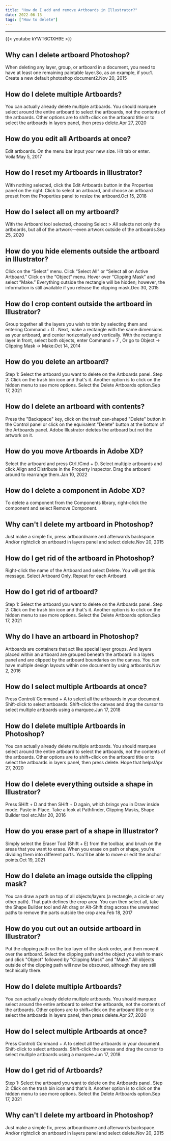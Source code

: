 ```yaml
---
title: "How do I add and remove Artboards in Illustrator?"
date: 2022-06-13
tags: ["How to delete"]
---
```


---
{{< youtube kYWT6C1XH9E >}}
## Why can I delete artboard Photoshop?
When deleting any layer, group, or artboard in a document, you need to have at least one remaining paintable layer.So, as an example, if you:1. Create a new default photoshop document2.Nov 20, 2015

## How do I delete multiple Artboards?
You can actually already delete multiple artboards. You should marquee select around the entire artboard to select the artboards, not the contents of the artboards. Other options are to shift+click on the artboard title or to select the artboards in layers panel, then press delete.Apr 27, 2020

## How do you edit all Artboards at once?
Edit artboards. On the menu bar input your new size. Hit tab or enter. Voila!May 5, 2017

## How do I reset my Artboards in Illustrator?
With nothing selected, click the Edit Artboards button in the Properties panel on the right. Click to select an artboard, and choose an artboard preset from the Properties panel to resize the artboard.Oct 15, 2018

## How do I select all on my artboard?
With the Artboard tool selected, choosing Select > All selects not only the artboards, but all of the artwork—even artwork outside of the artboards.Sep 25, 2020

## How do you hide elements outside the artboard in Illustrator?
Click on the “Select” menu. Click “Select All” or “Select all on Active Artboard.” Click on the “Object” menu. Hover over “Clipping Mask” and select “Make.” Everything outside the rectangle will be hidden; however, the information is still available if you release the clipping mask.Dec 30, 2015

## How do I crop content outside the artboard in Illustrator?
Group together all the layers you wish to trim by selecting them and entering Command + G . Next, make a rectangle with the same dimensions as your artboard, and center horizontally and vertically. With the rectangle layer in front, select both objects, enter Command + 7 , Or go to Object → Clipping Mask → Make.Oct 14, 2014

## How do you delete an artboard?
Step 1: Select the artboard you want to delete on the Artboards panel. Step 2: Click on the trash bin icon and that's it. Another option is to click on the hidden menu to see more options. Select the Delete Artboards option.Sep 17, 2021

## How do I delete an artboard with contents?
Press the "Backspace" key, click on the trash can-shaped "Delete" button in the Control panel or click on the equivalent "Delete" button at the bottom of the Artboards panel. Adobe Illustrator deletes the artboard but not the artwork on it.

## How do you move Artboards in Adobe XD?
Select the artboard and press Ctrl /Cmd + D. Select multiple artboards and click Align and Distribute in the Property Inspector. Drag the artboard around to rearrange them.Jan 10, 2022

## How do I delete a component in Adobe XD?
To delete a component from the Components library, right-click the component and select Remove Component.

## Why can't I delete my artboard in Photoshop?
Just make a simple fix, press artboardname and afterwards backspace. And/or rightclick on artboard in layers panel and select delete.Nov 20, 2015

## How do I get rid of the artboard in Photoshop?
Right-click the name of the Artboard and select Delete. You will get this message. Select Artboard Only. Repeat for each Artboard.

## How do I get rid of artboard?
Step 1: Select the artboard you want to delete on the Artboards panel. Step 2: Click on the trash bin icon and that's it. Another option is to click on the hidden menu to see more options. Select the Delete Artboards option.Sep 17, 2021

## Why do I have an artboard in Photoshop?
Artboards are containers that act like special layer groups. And layers placed within an artboard are grouped beneath the artboard in a layers panel and are clipped by the artboard boundaries on the canvas. You can have multiple design layouts within one document by using artboards.Nov 2, 2016

## How do I select multiple Artboards at once?
Press Control/ Command + A to select all the artboards in your document. Shift-click to select artboards. Shift-click the canvas and drag the cursor to select multiple artboards using a marquee.Jun 17, 2018

## How do I delete multiple Artboards in Photoshop?
You can actually already delete multiple artboards. You should marquee select around the entire artboard to select the artboards, not the contents of the artboards. Other options are to shift+click on the artboard title or to select the artboards in layers panel, then press delete. Hope that helps!Apr 27, 2020

## How do I delete everything outside a shape in Illustrator?
Press SHift + D and then SHift + D again, which brings you in Draw inside mode. Paste in Place. Take a look at Pathfinder, Clipping Masks, Shape Builder tool etc.Mar 20, 2016

## How do you erase part of a shape in Illustrator?
Simply select the Eraser Tool (Shift + E) from the toolbar, and brush on the areas that you want to erase. When you erase on path or shape, you're dividing them into different parts. You'll be able to move or edit the anchor points.Oct 19, 2021

## How do I delete an image outside the clipping mask?
You can draw a path on top of all objects/layers (a rectangle, a circle or any other path). That path defines the crop area. You can then select all, take the Shape Builder tool and Alt drag or Alt-Shift drag across the unwanted paths to remove the parts outside the crop area.Feb 18, 2017

## How do you cut out an outside artboard in Illustrator?
Put the clipping path on the top layer of the stack order, and then move it over the artboard. Select the clipping path and the object you wish to mask and click "Object" followed by "Clipping Mask" and "Make." All objects outside of the clipping path will now be obscured, although they are still technically there.

## How do I delete multiple Artboards?
You can actually already delete multiple artboards. You should marquee select around the entire artboard to select the artboards, not the contents of the artboards. Other options are to shift+click on the artboard title or to select the artboards in layers panel, then press delete.Apr 27, 2020

## How do I select multiple Artboards at once?
Press Control/ Command + A to select all the artboards in your document. Shift-click to select artboards. Shift-click the canvas and drag the cursor to select multiple artboards using a marquee.Jun 17, 2018

## How do I get rid of Artboards?
Step 1: Select the artboard you want to delete on the Artboards panel. Step 2: Click on the trash bin icon and that's it. Another option is to click on the hidden menu to see more options. Select the Delete Artboards option.Sep 17, 2021

## Why can't I delete my artboard in Photoshop?
Just make a simple fix, press artboardname and afterwards backspace. And/or rightclick on artboard in layers panel and select delete.Nov 20, 2015

